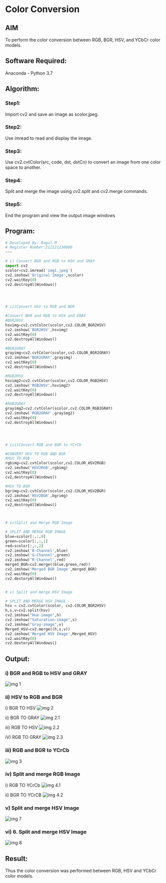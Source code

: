 # Color Conversion
## AIM
To perform the color conversion between RGB, BGR, HSV, and YCbCr color models.

## Software Required:
Anaconda - Python 3.7
## Algorithm:
### Step1:
Import cv2 and save an image as scolor.jpeg.

### Step2:
Use imread to read and display the image.

### Step3:
Use cv2.cvtColor(src, code, dst, dstCn) to convert an image from one color space to another.

### Step4:
Split and merge the image using cv2.split and cv2.merge commands.

### Step5:
End the program and view the output image windows

## Program:
```python
# Developed By: Ragul M
# Register Number:212221230080
~~~

# i) Convert BGR and RGB to HSV and GRAY
import cv2
scolor=cv2.imread('img1.jpeg')
cv2.imshow('Original Image',scolor)
cv2.waitKey(0)
cv2.destroyAllWindows()




# ii)Convert HSV to RGB and BGR

#Convert BGR and RGB to HSV and GRAY
#BGR2HSV
hsvimg=cv2.cvtColor(scolor,cv2.COLOR_BGR2HSV)
cv2.imshow('BGR2HSV',hsvimg)
cv2.waitKey(0)
cv2.destroyAllWindows()

#BGR2GRAY
grayimg=cv2.cvtColor(scolor,cv2.COLOR_BGR2GRAY)
cv2.imshow('BGR2GRAY',grayimg)
cv2.waitKey(0)
cv2.destroyAllWindows()

#RGB2HSV
hsvimg2=cv2.cvtColor(scolor,cv2.COLOR_RGB2HSV)
cv2.imshow('RGB2HSV',hsvimg2)
cv2.waitKey(0)
cv2.destroyAllWindows()

#RGB2GRAY
grayimg2=cv2.cvtColor(scolor,cv2.COLOR_RGB2GRAY)
cv2.imshow('RGB2GRAY',grayimg2)
cv2.waitKey(0)
cv2.destroyAllWindows()




# iii)Convert RGB and BGR to YCrCb

#CONVERT HSV TO RGB AND BGR
#HSV TO RGB
rgbimg=cv2.cvtColor(scolor,cv2.COLOR_HSV2RGB)
cv2.imshow('HSV2RGB',rgbimg)
cv2.waitKey(0)
cv2,destroyAllWindows()

#HSV TO BGR
bgrimg=cv2.cvtColor(scolor,cv2.COLOR_HSV2BGR)
cv2.imshow('HSV2BGR',bgrimg)
cv2.waitKey(0)
cv2,destroyAllWindows()



# iv)Split and Merge RGB Image

# SPLIT AND MERGE RGB IMAGE
blue=scolor[:,:,0]
green=scolor[:,:,1]
red=scolor[:,:,2]
cv2.imshow('B-Channel',blue)
cv2.imshow('G-Channel',green)
cv2.imshow('R-Channel',red)
merged_BGR=cv2.merge((blue,green,red))
cv2.imshow('Merged BGR Image',merged_BGR)
cv2.waitKey(0)
cv2.destoryAllWindows()


# v) Split and merge HSV Image

# SPLIT AND MERGE HSV IMAGE
hsv = cv2.cvtColor(scolor, cv2.COLOR_BGR2HSV)
h,s,v=cv2.split(hsv)
cv2.imshow("Hue-image",h)
cv2.imshow("Saturation-image",s)
cv2.imshow("Gray-image",v)
Merged_HSV=cv2.merge((h,s,v))
cv2.imshow('Merged HSV Image',Merged_HSV)
cv2.waitKey(0)
cv2.destoryAllWindows()


```
## Output:
### i) BGR and RGB to HSV and GRAY
![img 1](https://github.com/ragulmani936/Color-Conversion/blob/main/img%201%20(1).png)

### ii) HSV to RGB and BGR
i) BGR TO HSV
![img 2](https://github.com/ragulmani936/Color-Conversion/blob/main/img%202%20(1).png)


ii) BGR TO GRAY
![img 2.1](https://github.com/ragulmani936/Color-Conversion/blob/main/img%202.1.png)


iii) RGB TO HSV
![img 2.2](https://github.com/ragulmani936/Color-Conversion/blob/main/img%202.2.png)


iV) RGB TO GRAY
![img 2.3](https://github.com/ragulmani936/Color-Conversion/blob/main/2.3.png)

### iii) RGB and BGR to YCrCb

![img 3](https://github.com/ragulmani936/Color-Conversion/blob/main/img%203.png)

### iv) Split and merge RGB Image
i) RGB TO YCrCb
![img 4.1](https://github.com/ragulmani936/Color-Conversion/blob/main/img%204.1.png)


ii) BGR TO YCrCB
![img 4.2](https://github.com/ragulmani936/Color-Conversion/blob/main/img%204.2.png)

### v) Split and merge HSV Image
![img 7](https://github.com/ragulmani936/Color-Conversion/blob/main/img%207.png)

### vi) 6. Split and merge HSV Image
![img 8]()


## Result:
Thus the color conversion was performed between RGB, HSV and YCbCr color models.

